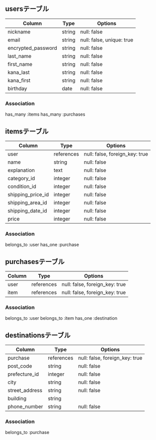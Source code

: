 ## usersテーブル

| Column             | Type   | Options                   |
| ------------------ | ------ | ------------------------- |
| nickname           | string | null: false               |
| email              | string | null: false, unique: true |
| encrypted_password | string | null: false               |
| last_name          | string | null: false               |
| first_name         | string | null: false               |
| kana_last          | string | null: false               |
| kana_first         | string | null: false               |
| birthday           | date   | null: false               |


### Association
has_many :items
has_many :purchases


## itemsテーブル

| Column            | Type       | Options                        |
| ----------------- | ---------- | ------------------------------ |
| user              | references | null: false, foreign_key: true |
| name              | string     | null: false                    |
| explanation       | text       | null: false                    |
| category_id       | integer    | null: false                    |
| condition_id      | integer    | null: false                    |
| shipping_price_id | integer    | null: false                    |
| shipping_area_id  | integer    | null: false                    |
| shipping_date_id  | integer    | null: false                    |
| price             | integer    | null: false                    |


### Association
belongs_to :user
has_one :purchase


## purchasesテーブル

| Column | Type       | Options                        |
| ------ | ---------- | ------------------------------ |
| user   | references | null: false, foreign_key: true |
| item   | references | null: false, foreign_key: true |



### Association
belongs_to :user
belongs_to :item
has_one :destination


## destinationsテーブル

| Column         | Type       | Options                        |
| -------------- | ---------- | ------------------------------ |
| purchase       | references | null: false, foreign_key: true |
| post_code      | string     | null: false                    |
| prefecture_id  | integer    | null: false                    |
| city           | string     | null: false                    |
| street_address | string     | null: false                    |
| building       | string     |                                |
| phone_number   | string     | null: false                    |


### Association
belongs_to :purchase
